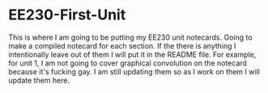 # EE230-First-Unit
This is where I am going to be putting my EE230 unit notecards. Going to make a compiled notecard for each section. If the there is anything I intentionally leave out of them I
will put it in the README file. For example, for unit 1, I am not going to cover graphical convolution on the notecard because it's fucking gay. I am still updating them so as I work on 
them I will update them here.
